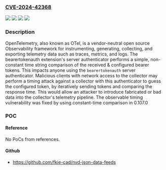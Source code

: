 ### [CVE-2024-42368](https://cve.mitre.org/cgi-bin/cvename.cgi?name=CVE-2024-42368)
![](https://img.shields.io/static/v1?label=Product&message=opentelemetry-collector-contrib&color=blue)
![](https://img.shields.io/static/v1?label=Version&message=%3E%3D%200.80.0%2C%20%3C%200.107.0%20&color=brightgreen)
![](https://img.shields.io/static/v1?label=Version&message=0.80.0%20&color=brightgreen)
![](https://img.shields.io/static/v1?label=Vulnerability&message=CWE-208%3A%20Observable%20Timing%20Discrepancy&color=brightgreen)

### Description

OpenTelemetry, also known as OTel, is a vendor-neutral open source Observability framework for instrumenting, generating, collecting, and exporting telemetry data such as traces, metrics, and logs. The bearertokenauth extension's server authenticator performs a simple, non-constant time string comparison of the received & configured bearer tokens. This impacts anyone using the `bearertokenauth` server authenticator. Malicious clients with network access to the collector may perform a timing attack against a collector with this authenticator to guess the configured token, by iteratively sending tokens and comparing the response time. This would allow an attacker to introduce fabricated or bad data into the collector's telemetry pipeline. The observable timing vulnerability was fixed by using constant-time comparison in  0.107.0

### POC

#### Reference
No PoCs from references.

#### Github
- https://github.com/fkie-cad/nvd-json-data-feeds

